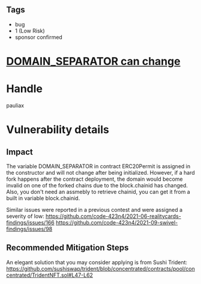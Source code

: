 ## Tags

- bug
- 1 (Low Risk)
- sponsor confirmed

# [DOMAIN_SEPARATOR can change](https://github.com/code-423n4/2021-11-malt-findings/issues/349) 

# Handle

pauliax


# Vulnerability details

## Impact
The variable DOMAIN_SEPARATOR in contract ERC20Permit is assigned in the constructor and will not change after being initialized. However, if a hard fork happens after the contract deployment, the domain would become invalid on one of the forked chains due to the block.chainid has changed. 
Also, you don't need an assmebly to retrieve chainid, you can get it from a built in variable block.chainid.

Similar issues were reported in a previous contest and were assigned a severity of low: 
https://github.com/code-423n4/2021-06-realitycards-findings/issues/166 
https://github.com/code-423n4/2021-09-swivel-findings/issues/98

## Recommended Mitigation Steps
An elegant solution that you may consider applying is from Sushi Trident: https://github.com/sushiswap/trident/blob/concentrated/contracts/pool/concentrated/TridentNFT.sol#L47-L62

